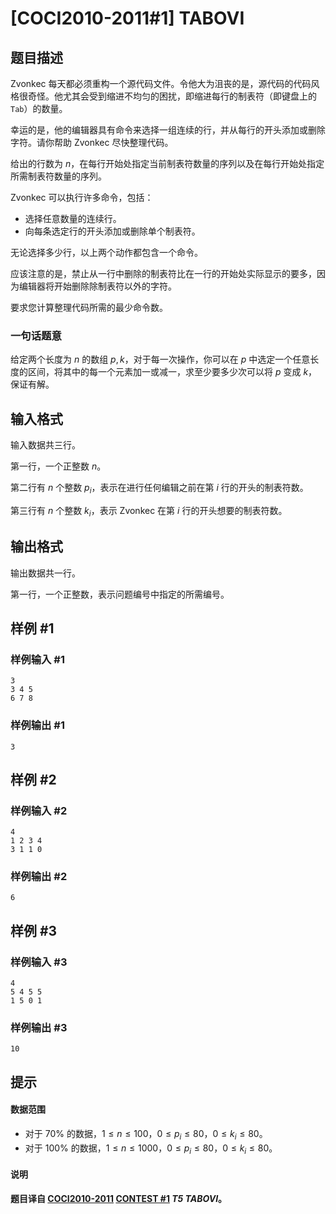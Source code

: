 # [COCI2010-2011#1] TABOVI

## 题目描述

Zvonkec 每天都必须重构一个源代码文件。令他大为沮丧的是，源代码的代码风格很奇怪。他尤其会受到缩进不均匀的困扰，即缩进每行的制表符（即键盘上的 `Tab`）的数量。

幸运的是，他的编辑器具有命令来选择一组连续的行，并从每行的开头添加或删除字符。请你帮助 Zvonkec 尽快整理代码。

给出的行数为 $n$，在每行开始处指定当前制表符数量的序列以及在每行开始处指定所需制表符数量的序列。

Zvonkec 可以执行许多命令，包括：

- 选择任意数量的连续行。
- 向每条选定行的开头添加或删除单个制表符。

无论选择多少行，以上两个动作都包含一个命令。

应该注意的是，禁止从一行中删除的制表符比在一行的开始处实际显示的要多，因为编辑器将开始删除除制表符以外的字符。

要求您计算整理代码所需的最少命令数。


### 一句话题意

给定两个长度为 $n$ 的数组 $p, k$，对于每一次操作，你可以在 $p$ 中选定一个任意长度的区间，将其中的每一个元素加一或减一，求至少要多少次可以将 $p$ 变成 $k$，保证有解。

## 输入格式

输入数据共三行。

第一行，一个正整数 $n$。

第二行有 $n$ 个整数 $p_i$，表示在进行任何编辑之前在第 $i$ 行的开头的制表符数。

第三行有 $n$ 个整数 $k_i$，表示 Zvonkec 在第 $i$ 行的开头想要的制表符数。

## 输出格式

输出数据共一行。

第一行，一个正整数，表示问题编号中指定的所需编号。

## 样例 #1

### 样例输入 #1
```
3
3 4 5
6 7 8
```

### 样例输出 #1

```
3
```

## 样例 #2

### 样例输入 #2
```
4
1 2 3 4
3 1 1 0
```

### 样例输出 #2

```
6
```

## 样例 #3

### 样例输入 #3
```
4
5 4 5 5
1 5 0 1
```

### 样例输出 #3

```
10
```

## 提示

#### 数据范围
- 对于 $70\%$ 的数据，$1 \leq n \leq 100$，$0 \le p_i \le 80$，$0 \leq k_i \leq 80$。
- 对于 $100\%$ 的数据，$1 \leq n \le 1000$，$0 \le p_i \le 80$，$0 \leq k_i \leq 80$。
#### 说明

**题目译自 [COCI2010-2011](https://hsin.hr/coci/archive/2010_2011/) [CONTEST #1](https://hsin.hr/coci/archive/2010_2011/contest1_tasks.pdf) *T5 TABOVI*。**
